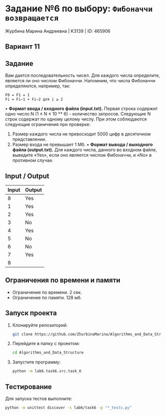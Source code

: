 # Задание №6 по выбору: `Фибоначчи возвращается`
Журбина Марина Андреевна | K3139 | ID: 465906

## Вариант 11

## Задание 
Вам дается последовательность чисел. Для каждого числа определите, является ли оно числом Фибоначчи. Напомним, что числа Фибоначчи определяются, например, так:
```
F0 = F1 = 1
Fi = Fi−1 + Fi−2 для i ≥ 2
```
• **Формат ввода / входного файла (input.txt).** Первая строка содержит одно число N (1 ≤ N ≤ 10 ** 6) - количество запросов. Следующие N строк содержат по одному целому числу. При этом соблюдаются следующие ограничения при проверке:
1. Размер каждого числа не превосходит 5000 цифр в десятичном представлении.
2. Размер входа не превышает 1 Мб.
• **Формат вывода / выходного файла (output.txt).** Для каждого числа, данного во входном файле, выведите «Yes», если оно является числом Фибоначчи, и «No» в противном случае.


## Input / Output 

| Input    | Output |
|----------|----------|
| 8    | Yes   |
| 1    | Yes   |
| 2    | Yes   |
| 3    | No   |
| 4    | Yes   |
| 5    | No   |
| 6    | No   |
| 7    | Yes   |
| 8    |    |

## Ограничения по времени и памяти

- Ограничение по времени. 2 сек.
- Ограничение по памяти. 128 мб.

## Запуск проекта
1. Клонируйте репозиторий:
   ```bash
   git clone https://github.com/ZhurbinaMarina/Algorithms_and_Data_Structure.git
   ```
2. Перейдите в папку с проектом:
   ```bash
   cd Algorithms_and_Data_Structure
   ```
3. Запустите программу:
   ```bash
   python -m lab6.task6.src.task_6
   ```

## Тестирование
Для запуска тестов выполните:
```bash
python -m unittest discover -s lab6/task6 -p "*_tests.py"
```